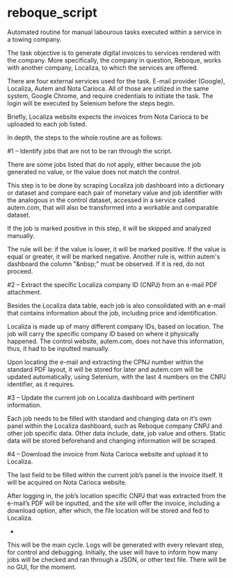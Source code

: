 # reboque_script
Automated routine for manual labourous tasks executed within a service in a towing company.

The task objective is to generate digital invoices to services rendered with the company. More specifically, the company in question, Reboque, works with another company, Localiza, to which the services are offered.

There are four external services used for the task. E-mail provider (Google), Localiza, Autem and Nota Carioca. All of those are utilized in the same system, Google Chrome, and require credentials to initiate the task. The login will be executed by Selenium before the steps begin.

Briefly, Localiza website expects the invoices from Nota Carioca to be uploaded to each job listed.

In depth, the steps to the whole routine are as follows:

#1 – Identify jobs that are not to be ran through the script.

There are some jobs listed that do not apply, either because the job generated no value, or the value does not match the control.

This step is to be done by scraping Localiza job dashboard into a dictionary or dataset and compare each pair of monetary value and job identifier with the analogous in the control dataset, accessed in a service called autem.com, that will also be transformed into a workable and comparable dataset.

If the job is marked positive in this step, it will be skipped and analyzed manually.

The rule will be: if the value is lower, it will be marked positive. If the value is equal or greater, it will be marked negative. Another rule is, within autem's dashboard the column "&nbsp\;" must be observed. If it is red, do not proceed.

#2 – Extract the specific Localiza company ID (CNPJ) from an e-mail PDF attachment.

Besides the Localiza data table, each job is also consolidated with an e-mail that contains information about the job, including price and identification.

Localiza is made up of many different company IDs, based on location. The job will carry the specific company ID based on where it physically happened. The control website, autem.com, does not have this information, thus, it had to be inputted manually. 

Upon locating the e-mail and extracting the CPNJ number within the standard PDF layout, it will be stored for later and autem.com will be updated automatically, using Selenium, with the last 4 numbers on the CNPJ identifier, as it requires.

#3 – Update the current job on Localiza dashboard with pertinent information.

Each job needs to be filled with standard and changing data on it’s own panel within the Localiza dashboard, such as Reboque company CNPJ and other job specific data. Other data include, date, job value and others. Static data will be stored beforehand and changing information will be scraped.

#4 – Download the invoice from Nota Carioca website and upload it to Localiza.

The last field to be filled within the current job’s panel is the invoice itself. It will be acquired on Nota Carioca website. 

After logging in, the job’s location specific CNPJ that was extracted from the e-mail’s PDF will be inputted, and the site will offer the invoice, including a download option, after which, the file location will be stored and fed to Localiza.

-

This will be the main cycle. Logs will be generated with every relevant step, for control and debugging. Initially, the user will have to inform how many jobs will be checked and ran through a JSON, or other text file. There will be no GUI, for the moment.
